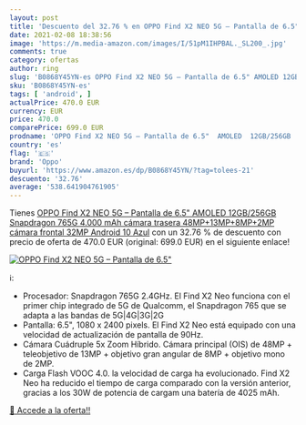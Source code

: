 ```yaml
---
layout: post
title: 'Descuento del 32.76 % en OPPO Find X2 NEO 5G – Pantalla de 6.5"  '
date: 2021-02-08 18:38:56
image: 'https://m.media-amazon.com/images/I/51pM1IHPBAL._SL200_.jpg'
comments: true
category: ofertas
author: ring
slug: 'B0868Y45YN-es OPPO Find X2 NEO 5G – Pantalla de 6.5" AMOLED 12GB/256GB...'
sku: 'B0868Y45YN-es'
tags: [ 'android', ]
actualPrice: 470.0 EUR
currency: EUR
price: 470.0
comparePrice: 699.0 EUR
prodname: 'OPPO Find X2 NEO 5G – Pantalla de 6.5"  AMOLED  12GB/256GB  Snapdragon 765G  4.000 mAh  cámara trasera 48MP+13MP+8MP+2MP  cámara frontal 32MP  Android 10  Azul'
country: 'es'
flag: '🇪🇸'
brand: 'Oppo'
buyurl: 'https://www.amazon.es/dp/B0868Y45YN/?tag=tolees-21'
descuento: '32.76'
average: '538.641904761905'
---
```


Tienes [OPPO Find X2 NEO 5G – Pantalla de 6.5"  AMOLED  12GB/256GB  Snapdragon 765G  4.000 mAh  cámara trasera 48MP+13MP+8MP+2MP  cámara frontal 32MP  Android 10  Azul](https://www.amazon.es/dp/B0868Y45YN/?tag=tolees-21) con un 32.76 % de descuento con precio de oferta de 470.0 EUR (original: 699.0 EUR) en el siguiente enlace!

[![OPPO Find X2 NEO 5G – Pantalla de 6.5"  ](https://m.media-amazon.com/images/I/51pM1IHPBAL._SL200_.jpg)](https://www.amazon.es/dp/B0868Y45YN/?tag=tolees-21)

ℹ️:

- Procesador: Snapdragon 765G 2.4GHz. El Find X2 Neo funciona con el primer chip integrado de 5G de Qualcomm, el Snapdragon 765 que se adapta a las bandas de 5G|4G|3G|2G
- Pantalla: 6.5", 1080 x 2400 pixels. El Find X2 Neo está equipado con una velocidad de actualización de pantalla de 90Hz.
- Cámara Cuádruple 5x Zoom Híbrido. Cámara principal (OIS) de 48MP + teleobjetivo de 13MP + objetivo gran angular de 8MP + objetivo mono de 2MP.
- Carga Flash VOOC 4.0. la velocidad de carga ha evolucionado. Find X2 Neo ha reducido el tiempo de carga comparado con la versión anterior, gracias a los 30W de potencia de cargam una batería de 4025 mAh.

[🛒 Accede a la oferta!!](https://www.amazon.es/dp/B0868Y45YN/?tag=tolees-21)
